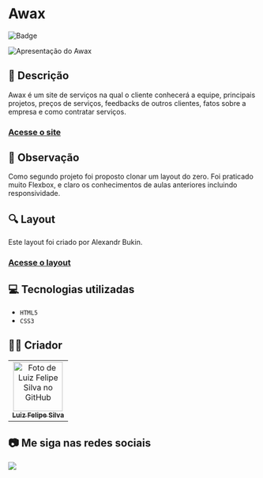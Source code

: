 # Awax
![Badge](http://img.shields.io/static/v1?label=STATUS&message=CONCLUIDO&color=GREEN&style=for-the-badge)             

<img src="https://github.com/luizfelipe9627/awax/blob/master/assets/video/awax.gif" alt="Apresentação do Awax">

## 📄 Descrição
Awax é um site de serviços na qual o cliente conhecerá a equipe, principais projetos, preços de  serviços, feedbacks de outros clientes, fatos sobre a empresa e como contratar serviços.

### <a href="https://luizfelipe9627.github.io/awax">Acesse o site</a>

## 📑 Observação
Como segundo projeto foi proposto clonar um layout do zero. Foi praticado muito Flexbox, e claro os conhecimentos de aulas anteriores incluindo responsividade.

## 🔍 Layout
Este layout foi criado por Alexandr Bukin.

### <a href="https://dribbble.com/shots/3469501-FREE-PSD-Multipurpose-Landing-Page">Acesse o layout</a>

## 💻 Tecnologias utilizadas

- ``HTML5``
- ``CSS3``

## 🧑‍💻 Criador

<table>
  <tr>
    <td align="center">
      <a href="https://github.com/luizfelipe9627">
        <img src="https://github.com/luizfelipe9627.png" width="100px;" alt="Foto de Luiz Felipe Silva no GitHub"/><br>
        <sub>
          <b>Luiz Felipe Silva</b>
        </sub>
      </a>
    </td>
  </tr>
</table>

## 📷 Me siga nas redes sociais<br>

<p align="left">
  <a href="https://www.linkedin.com/in/luizfelipe9627/" target="_blank"><img src="https://img.shields.io/badge/-LinkedIn-%230077B5?style=for-the-badge&logo=linkedin&logoColor=white"></a>
</p>

